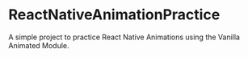 # ReactNativeAnimationPractice

A simple project to practice React Native Animations using the Vanilla Animated Module.